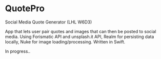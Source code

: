 # QuotePro
Social Media Quote Generator (LHL W6D3)

App that lets user pair quotes and images that can then be posted to social media.
Using Forismatic API and unsplash.it API, Realm for persisting data locally, Nuke for image loading/processing.
Written in Swift.

In progress..
